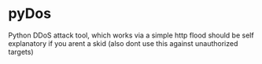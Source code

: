 # pyDos
Python DDoS attack tool, which works via a simple http flood
should be self explanatory if you arent a skid
(also dont use this against unauthorized targets)
